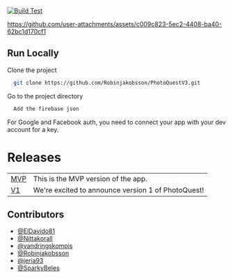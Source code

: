 [![Build Test](https://github.com/Robinjakobsson/PhotoQuestV3/actions/workflows/build.yaml/badge.svg)](https://github.com/Robinjakobsson/PhotoQuestV3/actions/workflows/build.yaml)


https://github.com/user-attachments/assets/c009c823-5ec2-4408-ba40-62bc1d170cf1



## Run Locally

Clone the project

```bash
  git clone https://github.com/Robinjakobsson/PhotoQuestV3.git
```

Go to the project directory

```bash
  Add the firebase json
```
For Google and Facebook auth, you need to connect your app with your dev account for a key.

# Releases
|        |          |
| ------ | -------- |
| [MVP](https://github.com/Robinjakobsson/PhotoQuestV3/releases/tag/MVP) | This is the MVP version of the app.
| [V1]() | We're excited to announce version 1 of PhotoQuest!


## Contributors
- [@ElDavido81](https://github.com/ElDavido81)
- [@Nittakorall](https://github.com/Nittakorall)
- [@vandringskompis](https://github.com/vandringskompis)
- [@Robinjakobsson](https://github.com/Robinjakobsson)
- [@jeria93](https://github.com/jeria93)
- [@SparkyBeles](https://github.com/SparkyBeles)
